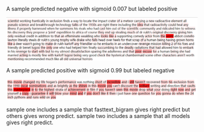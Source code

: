 
A sample predicted negative with sigmoid 0.007 but labeled positive

![image](https://github.com/shencz/JLU-MONASH/blob/Shencz/Fasttext_visualization/Sentiment_analysis/Visualize%20samples/pre_0_label_1_sig_0.007.png)

A sample predicted positive with sigmoid 0.99 but labeled negative

![image](https://github.com/shencz/JLU-MONASH/blob/Shencz/Fasttext_visualization/Sentiment_analysis/Visualize%20samples/pre_1_label_0_sigmoid_0.99.png)


sample one includes a sample that fasttext_bigram gives right predict but others gives wrong predict.
sample two includes a sample that all models gives right predict.
